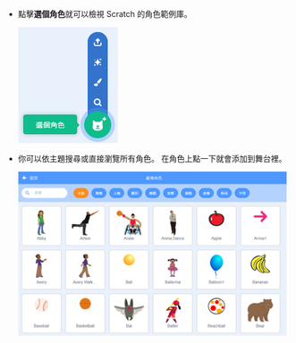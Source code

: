 + 點擊**選個角色**就可以檢視 Scratch 的角色範例庫。
    
    ![截圖](images/sprite-library.png)

+ 你可以依主題搜尋或直接瀏覽所有角色。 在角色上點一下就會添加到舞台裡。
    
    ![畫面截圖](images/sprite-choose.png)